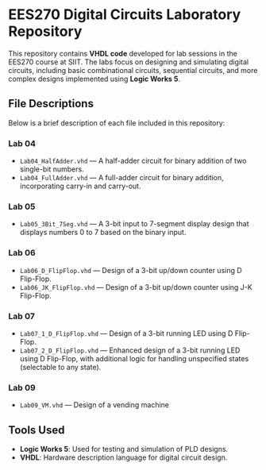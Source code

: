 # EES270 Digital Circuits Laboratory Repository

This repository contains **VHDL code** developed for lab sessions in the EES270 course at SIIT. The labs focus on designing and simulating digital circuits, including basic combinational circuits, sequential circuits, and more complex designs implemented using **Logic Works 5**.

## File Descriptions
Below is a brief description of each file included in this repository:

### **Lab 04**
- `Lab04_HalfAdder.vhd` — A half-adder circuit for binary addition of two single-bit numbers.
- `Lab04_FullAdder.vhd` — A full-adder circuit for binary addition, incorporating carry-in and carry-out.

### **Lab 05**
- `Lab05_3Bit_7Seg.vhd` — A 3-bit input to 7-segment display design that displays numbers 0 to 7 based on the binary input.

### **Lab 06**
- `Lab06_D_FlipFlop.vhd` — Design of a 3-bit up/down counter using D Flip-Flop.
- `Lab06_JK_FlipFlop.vhd` — Design of a 3-bit up/down counter using J-K Flip-Flop.

### **Lab 07**
- `Lab07_1_D_FlipFlop.vhd` — Design of a 3-bit running LED using D Flip-Flop.
- `Lab07_2_D_FlipFlop.vhd` — Enhanced design of a 3-bit running LED using D Flip-Flop, with additional logic for handling unspecified states (selectable to any state).

### **Lab 09**
- `Lab09_VM.vhd` — Design of a vending machine

## Tools Used
- **Logic Works 5**: Used for testing and simulation of PLD designs.
- **VHDL**: Hardware description language for digital circuit design.
